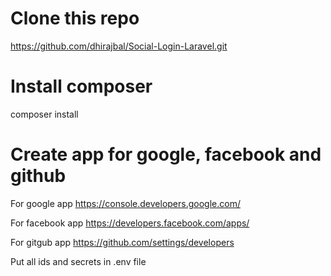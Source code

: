 # Clone this repo
https://github.com/dhirajbal/Social-Login-Laravel.git

# Install composer
composer install

# Create app for google, facebook and github
For google app
https://console.developers.google.com/

For facebook app
https://developers.facebook.com/apps/

For gitgub app
https://github.com/settings/developers

Put all ids and secrets in .env file
